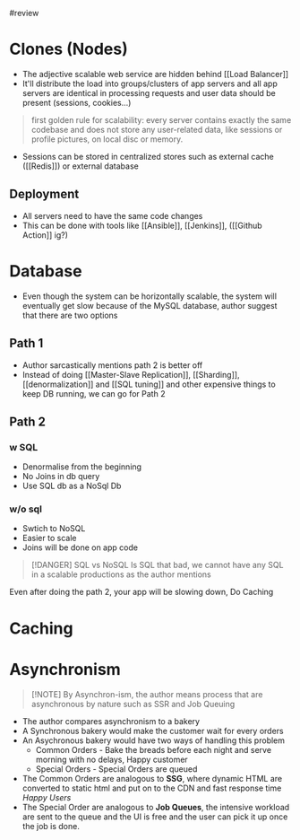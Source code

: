 #review
# Clones (Nodes)
- The adjective scalable web service are hidden behind [[Load Balancer]]
- It'll distribute the load into groups/clusters of app servers and all app servers are identical in processing requests and user data should be present (sessions, cookies...)
> first golden rule for scalability: every server contains exactly the same codebase and does not store any user-related data, like sessions or profile pictures, on local disc or memory.
- Sessions can be stored in centralized stores such as external cache ([[Redis]]) or external database
## Deployment 
- All servers need to have the same code changes
- This can be done with tools like [[Ansible]], [[Jenkins]], ([[Github Action]] ig?)
# Database
- Even though the system can be horizontally scalable, the system will eventually get slow because of the MySQL database, author suggest that there are two options
## Path 1
- Author sarcastically mentions path 2 is better off
- Instead of doing [[Master-Slave Replication]], [[Sharding]], [[denormalization]] and [[SQL tuning]] and other expensive things to keep DB running, we can go for Path 2
## Path 2
### w SQL
- Denormalise from the beginning
- No Joins in db query
- Use SQL db as a NoSql Db
### w/o sql
- Swtich to NoSQL
- Easier to scale
- Joins will be done on app code

> [!DANGER] SQL vs NoSQL
> Is SQL that bad, we cannot have any SQL in a scalable productions as the author mentions

Even after doing the path 2, your app will be slowing down, Do Caching

# Caching
# Asynchronism
> [!NOTE] By Asynchron-ism, the author means process that are asynchronous by nature such as SSR and Job Queuing
- The author compares asynchronism to a bakery
- A Synchronous bakery would make the customer wait for every orders
- An Asychronous bakery would have two ways of handling this problem
	- Common Orders - Bake the breads before each night and serve morning with no delays, Happy customer
	- Special Orders - Special Orders are queued
- The Common Orders are analogous to **SSG**, where dynamic HTML are converted to static html and put on to the CDN and fast response time *Happy Users*
- The Special Order are analogous to **Job Queues**, the intensive workload are sent to the queue and the UI is free and the user can pick it up once the job is done.
